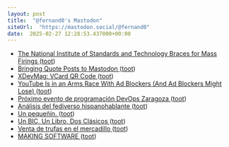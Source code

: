 ```yaml
---
layout: post
title:  "@fernand0's Mastodon"
siteUrl:  "https://mastodon.social/@fernand0"
date:  2025-02-27 12:28:53.437000+00:00
---
```

*  [The National Institute of Standards and Technology Braces for Mass Firings ](https://www.wired.com/story/the-national-institute-of-standards-and-technology-braces-for-mass-firings) ([toot](https://mastodon.social/@fernand0/114075850076091281))
*  [Bringing Quote Posts to Mastodon ](https://blog.joinmastodon.org/2025/02/bringing-quote-posts-to-mastodon) ([toot](https://mastodon.social/@fernand0/114075602655485534))
*  [XDevMag: VCard QR Code ](https://www.mbsplugins.de/pivot/archive_dynamic.php?p=2025-02-21/XDevMag_VCard_QR_Cod) ([toot](https://mastodon.social/@fernand0/114075308513692266))
*  [YouTube Is in an Arms Race With Ad Blockers (And Ad Blockers Might Lose) ](https://www.howtogeek.com/youtube-is-in-an-arms-race-with-ad-blockers-and-ad-blockers-might-lose) ([toot](https://mastodon.social/@fernand0/114075171936489353))
*  [Próximo evento de programación DevOps Zaragoza ](https://www.unizar.es/actualidad/vernoticia_ng.php?id=8842) ([toot](https://mastodon.social/@fernand0/114073455755462577))
*  [Análisis del fediverso hispanohablante ](https://blog.manje.net/2025/02/analisis-del-fediverso-hispanohablante) ([toot](https://mastodon.social/@fernand0/114071558699700942))
*  [Un pequeñín. ](https://avecesunafoto.wordpress.com/2025/02/26/un-pequenin) ([toot](https://mastodon.social/@fernand0/114071331995964657))
*  [Un BIC, Un Libro, Dos Clásicos ](https://www.vml.com/es/work/one-bic-one-book-two-classic) ([toot](https://mastodon.social/@fernand0/114071294840453102))
*  [Venta de trufas en el mercadillo ](https://www.flickr.com/photos/fernand0/54331193350) ([toot](https://mastodon.social/@fernand0/114071211595231684))
*  [MAKING SOFTWARE ](https://www.makingsoftware.co) ([toot](https://mastodon.social/@fernand0/114071072797648115))
